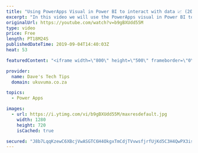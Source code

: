 ```yaml
---
title: "Using PowerApps Visual in Power BI to interact with data 📈 (2019)"
excerpt: "In this video we will use the PowerApps visual in Power BI to update data in SQL while auto refreshing the Power BI report instantaneously. The Power BI report is using direct query to not rely on scheduled refreshes\\imports.  The PowerApp will allow data to be: Browsed Created Updated"
originalUrl: https://youtube.com/watch?v=b9gBXUdd55M
type: video
price: Free
length: PT18M24S
publishedDateTime: 2019-09-04T14:40:03Z
heat: 53

featuredContent: "<iframe width=\"800\" height=\"500\" frameborder=\"0\" src=\"https://www.youtube.com/embed/b9gBXUdd55M\" allow=\"accelerometer; autoplay; encrypted-media; gyroscope; picture-in-picture\" allowfullscreen></iframe>"

provider:
  name: Dave's Tech Tips
  domain: ukuvuma.co.za

topics:
  - Power Apps

images:
  - url: https://i.ytimg.com/vi/b9gBXUdd55M/maxresdefault.jpg
    width: 1280
    height: 720
    isCached: true

secured: "J8b7LqqKzewC6XBcjVwASGTC6H4OkgxTmCdjTVvwsfjrfUjKd5C3H4QwPX3is16d+h477WYiczJnChfX8KwSG96+Epz+F74QkxERYq0+xEEP5mAld/VX2mAIia0VpXj5t5SferAiGThpaSa7Fjpl5qWLhvAzov6BtKqPJ1e40ZjskcgJ7rwKzVcC5Pw1uaZ0yC/7rNrhv6xqqbGAEWgNAWsXT4/F4mTkIqVOVsrvGVCZBXsO8zhe6TGTdIcDShHjOg6rkpDZYpb6TSEF0aV98L5fJ3dpmgxYP7TYglJ9bzP49LSiNXvH+tDD6yGthh9Gl5HDaEFMmYhP23dq5lCo2w/XIhaPTGoZZ6uDdeS0hyqkxuWkZLIp+dDXe0+zv1OMiLvk9SlT+tYOFZJXQVvF3X5RC9LUtS/HIgs/8eVAC8Q=;j1OxenlJeThb5YTx0j8ZPw=="
---
```


